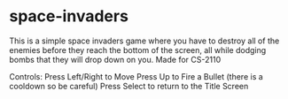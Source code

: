 # space-invaders
This is a simple space invaders game where you have to destroy all of the enemies before they reach the bottom of the screen, all while dodging bombs that they will drop down on you. Made for CS-2110

Controls: 
Press Left/Right to Move
Press Up to Fire a Bullet (there is a cooldown so be careful)
Press Select to return to the Title Screen
